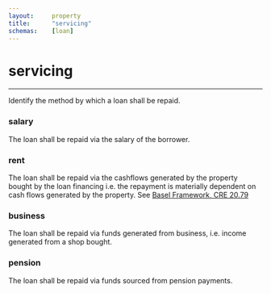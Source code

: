 ```yaml
---
layout:     property
title:      "servicing"
schemas:    [loan]
---
```


# servicing

---

Identify the method by which a loan shall be repaid.


### salary
The loan shall be repaid via the salary of the borrower.

### rent
The loan shall be repaid via the cashflows generated by the property bought by the loan financing
i.e. the repayment is materially dependent on cash flows generated by the property. See [Basel Framework, CRE 20.79](https://www.bis.org/basel_framework/chapter/CRE/20.htm?inforce=20230101&published=20221208#paragraph_CRE_20_20230101_20_79)

### business
The loan shall be repaid via funds generated from business, i.e. income generated from a shop bought.

### pension
The loan shall be repaid via funds sourced from pension payments.
